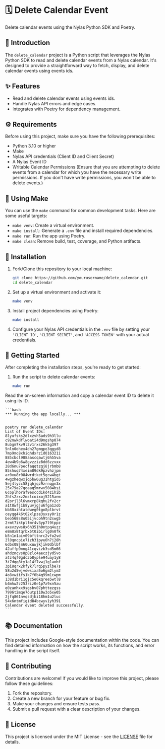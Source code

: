 # 🗓️ Delete Calendar Event 

Delete calendar events using the Nylas Python SDK and Poetry.

## 📜 Introduction

The `delete_calendar` project is a Python script that leverages the Nylas Python SDK to read and delete calendar events from a Nylas calendar. It's designed to provide a straightforward way to fetch, display, and delete calendar events using events ids.

## ✨ Features

- Read and delete calendar events using events ids.
- Handle Nylas API errors and edge cases.
- Integrates with Poetry for dependency management.

## ⚙️ Requirements

Before using this project, make sure you have the following prerequisites:

- Python 3.10 or higher
- Make
- Nylas API credentials (Client ID and Client Secret)
- A Nylas Event ID
- Writable Calendar Permissions (Ensure that you are attempting to delete events from a calendar for which you have the necessary write permissions. If you don't have write permissions, you won't be able to delete events.)

## 🔧 Using Make

You can use the `make` command for common development tasks. Here are some useful targets:

- `make venv`: Create a virtual environment.
- `make install`: Generate a `.env` file and install required dependencies.
- `make run`: Run the app using Poetry.
- `make clean`: Remove build, test, coverage, and Python artifacts.

## 🚀 Installation

1. Fork/Clone this repository to your local machine:

    ```bash
    git clone https://github.com/yourusername/delete_calendar.git
    cd delete_calendar
    ```

1. Set up a virtual environment and activate it:

    ```bash
    make venv
    ```

1. Install project dependencies using Poetry:

    ```bash
    make install
    ```

1. Configure your Nylas API credentials in the `.env` file by setting your `'CLIENT_ID'`, `'CLIENT_SECRET'`, and `'ACCESS_TOKEN'`  with your actual credentials.

## 🏁 Getting Started

After completing the installation steps, you're ready to get started:

1. Run the script to delete calendar events:

    ```bash
    make run
    ```

Read the on-screen information and copy a calendar event ID to delete it using its ID.

    ```bash
    *** Running the app locally... ***


    poetry run delete_calendar
    List of Event IDs:
    8lyufsks2dlxzvh5ads9h3llu
    c92mwkdflwoati4d9mqshp074
    8ubgm7kv9l2v1rxs26k5g397
    5nln0ohex4dn27gmqpe3qgyd8
    7mp9mc8xhiqhdxrz1d016321i
    885cbcl988aascqawtj6h55va
    4ew4b9o6w8gvzziz8dd6zzvxx
    28d6nu7pecfaqqtzgj8jrbmb8
    85shuq74xeim89dk9pzvhzjpm
    ar0xu8r084wrdtket5qcw4bgt
    4wgzheqwxjq5bw6ug31htgio5
    5ej4lyzc58jqhjqz9zrnqgn3x
    25x79a27goaaq5mrwv5084bsi
    6coplhoraf9esccd1kd4zihib
    2hfs2zxz2mzlcoixoj5215aem
    d2orjl3l6vmxrp8kqhu2fv2cr
    a1t8wfj1b8yuvjgju6fga1zob
    bb88xihtatdweg0tgo8plbrvt
    ceyqg4k6t02xlpze3yxsy0r1z
    beo568s8u05ijvcoh9tn2swg5
    2rmt7iktplfmr4v3yp7l9tppz
    axevzyws8x6h351h0ntpq4uzz
    e8m8x8tqrbx5t0ib1rlg0n0fk
    b5n1n1aiv09bfttnrc2vfo2vd
    2l0qncpie7izh31pyu6h7j28h
    6dbs08jm60uxuwjkjik0d5lbf
    42affp9mng41cqvizb3sd5m66
    ahdzncvs8p8zlc4aeczjyd5vo
    atz4qf0gdc3b8yple94uay1y8
    3i7dqq8ty1a14f7vwj1g1aohf
    3pi8qrx2kfyk7lrq5pyzlbe7s
    58u2d5wjvdwsixa5o6gm2lym2
    4o8vwiifs1k7f0b4q99m1cwpm
    138d1bri1gjc5e6kqree5wtl8
    b4mhw2z253riz0e1p7a9xn5au
    e0zanhxx9sgsbv07phttezgss
    7996t2mqe7outp110w3o5xw05
    2jfq861nvqsdjbi18hm1u2luc
    54x6ntmfigid84bcwyv1yh391
    Calendar event deleted successfully.
    ```

## 📚 Documentation

This project includes Google-style documentation within the code. You can find detailed information on how the script works, its functions, and error handling in the script itself.

## 🤝 Contributing

Contributions are welcome! If you would like to improve this project, please follow these guidelines:

1. Fork the repository.
2. Create a new branch for your feature or bug fix.
3. Make your changes and ensure tests pass.
4. Submit a pull request with a clear description of your changes.

## 📄 License

This project is licensed under the MIT License - see the [LICENSE](LICENSE) file for details.

